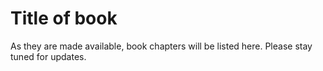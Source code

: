 # Title of book
As they are made available, book chapters will be listed here. Please stay tuned for updates.
